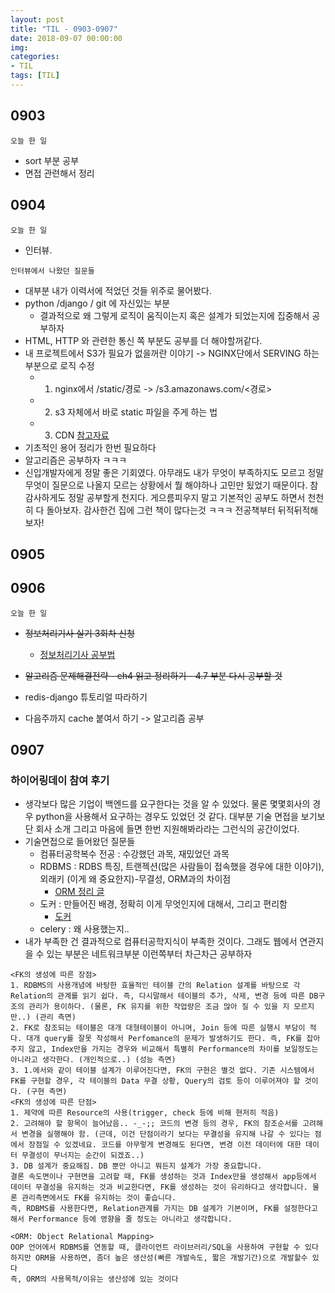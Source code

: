 ```yaml
---
layout: post
title: "TIL - 0903-0907"
date: 2018-09-07 00:00:00
img:
categories:
- TIL
tags: [TIL]
---
```


## 0903
`오늘 한 일`
- sort 부분 공부
- 면접 관련해서 정리

## 0904
`오늘 한 일`
- 인터뷰.

`인터뷰에서 나왔던 질문들`
- 대부분 내가 이력서에 적었던 것들 위주로 물어봤다.
- python /django / git 에 자신있는 부분
    - 결과적으로 왜 그렇게 로직이 움직이는지 혹은 설계가 되었는지에 집중해서 공부하자
- HTML, HTTP 와 관련한 통신 쪽 부분도 공부를 더 해야할꺼같다.
- 내 프로젝트에서 S3가 필요가 없을꺼란 이야기 -> NGINX단에서 SERVING 하는 부분으로 로직 수정
    - 1. nginx에서 /static/경로 -> <bucket-name>/s3.amazonaws.com/<경로>
    - 2. s3 자체에서 바로 static 파일을 주게 하는 법
    - 3. CDN [참고자료](https://www.netmanias.com/ko/post/blog/5350/cdn/the-advantage-of-the-cdn-content-delivery-network)
- 기초적인 용어 정리가 한번 필요하다
- 알고리즘은 공부하자 ㅋㅋㅋ
- 신입개발자에게 정말 좋은 기회였다. 아무래도 내가 무엇이 부족하지도 모르고 정말 무엇이 질문으로 나올지 모르는 상황에서 뭘 해야하나 고민만 됬었기 때문이다. 참 감사하게도 정말 공부할게 천지다. 게으름피우지 말고 기본적인 공부도 하면서 천천히 다 돌아보자. 감사한건 집에 그런 책이 많다는것 ㅋㅋㅋ 전공책부터 뒤적뒤적해보자!

## 0905

## 0906
`오늘 한 일`
- <s> 정보처리기사 실기 3회차 신청</s>
    - [정보처리기사 공부법](http://marlinbar.tistory.com/32)
- <s> 알고리즘 문제해결전략 - ch4 읽고 정리하기 - 4.7 부분 다시 공부할 것 </s>

- redis-django 튜토리얼 따라하기
- 다음주까지 cache  붙여서 하기 ->  알고리즘 공부

## 0907
### 하이어링데이 참여 후기
- 생각보다 많은 기업이 백엔드를 요구한다는 것을 알 수 있었다. 물론 몇몇회사의 경우 python을 사용해서 요구하는 경우도 있었던 것 같다. 대부분 기술 면접을 보기보단 회사 소개 그리고 마음에 들면 한번 지원해봐라라는 그런식의 공간이었다.
- 기술면접으로 들어왔던 질문들
  - 컴퓨터공학복수 전공 : 수강했던 과목, 재밌었던 과목
  - RDBMS : RDBS 특징, 트랜젝션(많은 사람들이 접속했을 경우에 대한 이야기), 외래키 (이게 왜 중요한지)-무결성, ORM과의 차이점
      - [ORM 정리 글](http://jayzzz.tistory.com/66)
  - 도커 : 만들어진 배경, 정확히 이게 무엇인지에 대해서, 그리고 편리함
      - [도커](https://subicura.com/2017/01/19/docker-guide-for-beginners-1.html)
  - celery  : 왜 사용했는지..
- 내가 부족한 건 결과적으로 컴퓨터공학지식이 부족한 것이다. 그래도 웹에서 연관지을 수 있는 부분은 네트워크부분 이런쪽부터 차근차근 공부하자

```console
<FK의 생성에 따른 장점>
1. RDBMS의 사용개념에 바탕한 효율적인 테이블 간의 Relation 설계를 바탕으로 각 Relation의 관계를 읽기 쉽다. 즉, 다시말해서 테이블의 추가, 삭제, 변경 등에 따른 DB구조의 관리가 용이하다. (물론, FK 유지를 위한 작업량은 조금 많아 질 수 있을 지 모르지만..) (관리 측면)
2. FK로 참조되는 테이블은 대개 대형테이블이 아니며, Join 등에 따른 실행시 부담이 적다. 대개 query를 잘못 작성해서 Perfomance의 문제가 발생하기도 한다. 즉, FK를 잡아주지 않고, Index만을 가지는 경우와 비교해서 특별히 Performance의 차이를 보일정도는 아니라고 생각한다. (개인적으로..) (성능 측면)
3. 1.에서와 같이 테이블 설계가 이루어진다면, FK의 구현은 별것 없다. 기존 시스템에서 FK를 구현할 경우, 각 테이블의 Data 무결 상황, Query의 검토 등이 이루어져야 할 것이다. (구현 측면)
<FK의 생성에 따른 단점>
1. 제약에 따른 Resource의 사용(trigger, check 등에 비해 현저히 적음)
2. 고려해야 할 항목이 늘어났음.. -_-;; 코드의 변경 등의 경우, FK의 참조순서를 고려해서 변경을 실행해야 함. (근데, 이건 단점이라기 보다는 무결성을 유지해 나갈 수 있다는 점에서 장점일 수 있겠네요. 코드를 아무렇게 변경해도 된다면, 변경 이전 데이터에 대한 데이터 무결성이 무너지는 순간이 되겠죠..)
3. DB 설계가 중요해짐. DB 뿐만 아니고 뭐든지 설계가 가장 중요합니다.
결론 속도면이나 구현면을 고려할 때, FK를 생성하는 것과 Index만을 생성해서 app등에서 데이터 무결성을 유지하는 것과 비교한다면, FK를 생성하는 것이 유리하다고 생각합니다. 물론 관리측면에서도 FK를 유지하는 것이 좋습니다.
즉, RDBMS를 사용한다면, Relation관계를 가지는 DB 설계가 기본이며, FK를 설정한다고 해서 Performance 등에 영향을 줄 정도는 아니라고 생각합니다.

<ORM: Object Relational Mapping>
OOP 언어에서 RDBMS를 연동할 때, 클라이언트 라이브러리/SQL을 사용하여 구현할 수 있다
하지만 ORM을 사용하면, 좀더 높은 생산성(빠른 개발속도, 짧은 개발기간)으로 개발할수 있다
즉, ORM의 사용목적/이유는 생산성에 있는 것이다
```

